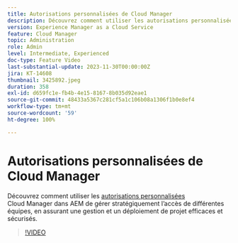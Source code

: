 ```yaml
---
title: Autorisations personnalisées de Cloud Manager
description: Découvrez comment utiliser les autorisations personnalisées de Cloud Manager dans AEM pour gérer stratégiquement l’accès de différentes équipes, en assurant une gestion et un déploiement de projet efficaces et sécurisés.
version: Experience Manager as a Cloud Service
feature: Cloud Manager
topic: Administration
role: Admin
level: Intermediate, Experienced
doc-type: Feature Video
last-substantial-update: 2023-11-30T00:00:00Z
jira: KT-14608
thumbnail: 3425892.jpeg
duration: 358
exl-id: d659fc1e-fb4b-4e15-8167-8b035d92eae1
source-git-commit: 48433a5367c281cf5a1c106b08a1306f1b0e8ef4
workflow-type: tm+mt
source-wordcount: '59'
ht-degree: 100%

---
```


# Autorisations personnalisées de Cloud Manager

Découvrez comment utiliser les [autorisations personnalisées](https://experienceleague.adobe.com/docs/experience-manager-cloud-manager/content/requirements/custom-permissions.html?lang=fr) Cloud Manager dans AEM de gérer stratégiquement l’accès de différentes équipes, en assurant une gestion et un déploiement de projet efficaces et sécurisés.

>[!VIDEO](https://video.tv.adobe.com/v/3449806/?learn=on&captions=fre_fr)
